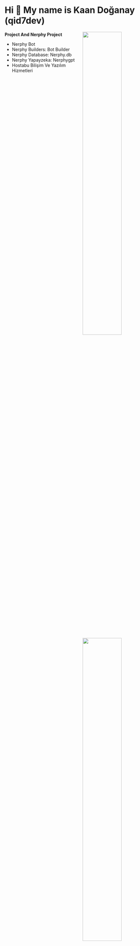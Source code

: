 Hi 👋 My name is Kaan Doğanay (qid7dev)
===========================

<img width="50%" align="right" src="https://github-widgetbox.vercel.app/api/profile?username=qid7dev&data=followers,repositories,stars,commits&theme=darkmode">
<img width="50%" height="1px" align="right" src="https://i.imgur.com/DkKayja.png">
<img width="50%" align="right" src="https://github-widgetbox.vercel.app/api/skills?languages=js,kotlin,html,css,nodejs,java,php&theme=darkmode">

**Project And Nerphy Project**

- Nerphy Bot
- Nerphy Builders: Bot Builder
- Nerphy Database: Nerphy.db
- Nerphy Yapayzeka: Nerphygpt
- Hostabu Bilişim Ve Yazılım Hizmetleri
